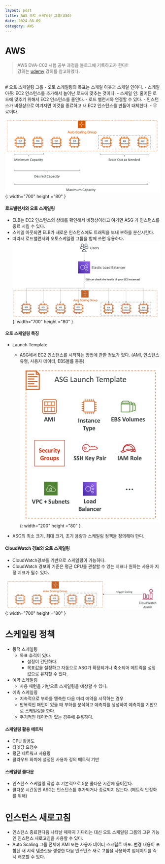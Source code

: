 ```yaml
---
layout: post
title: AWS 오토 스케일링 그룹(ASG)
date: 2024-08-09
category: AWS
---
```


# AWS

> AWS DVA-C02 시험 공부 과정을 블로그에 기록하고자 한다!! <br>
> 강의는 [udemy](https://www.udemy.com/share/105Hxw3@0cQdz1131EH9l6miYRGC7Z2Im8bmTMdAo7U-M_IUQA0101eYlVeFerKpk6CkYQwlDA==/) 강의를 참고하였다.

<br>
# 오토 스케일링 그룹
- 오토 스케일링의 목표는 스케일 아웃과 스케일 인이다.
    - 스케일 아웃: EC2 인스턴스를 추가해서 늘어난 로드에 맞추는 것이다.
    - 스케일 인: 줄어든 로드에 맞추기 위해서 EC2 인스턴스를 줄인다.
- 로드 밸런서와 연결할 수 있다. 
- 인스턴스가 비정상으로 여겨지면 이것을 종료하고 새 EC2 인스턴스를 만들어 대체한다.
- 무료이다.

![alt text](\public\img\aws14-1.png){: width="700" height ="80" }

#### 로드밸런서와 오토 스케일링
- ELB는 EC2 인스턴스의 상태를 확인해서 비정상이라고 여기면 ASG 가 인스턴스를 종료 시킬 수 있다. 
- 스케일 아웃되면 ELB가 새로운 인스턴스에도 트래픽을 보내 부하를 분산시킨다. 
- 따라서 로드밸런서와 오토스케일링 그룹을 함께 쓰면 유용하다.
![alt text](\public\img\aws14-3.png){: width="700" height ="80" }


#### 오토 스케일링 특징
- Launch Template
  - ASG에서 EC2 인스턴스를 시작하는 방법에 관한 정보가 있다. (AMI, 인스턴스 유형, 사용자 데이터, EBS볼륨 등등)

    ![alt text](\public\img\aws14-2.png){: width="200" height ="80" }
- ASG의 최소 크기, 최대 크기, 초기 용량과 스케일링 정책을 정의해야 한다.

#### CloudWatch 경보와 오토 스케일링
- CloudWatch경보를 기반으로 스케일링이 가능하다. 
- CloudWatch 경보의 기준은 평균 CPU를 관찰할 수 있는 지표나 원하는 사용자 지정 지표가 될수 있다.

![alt text](\public\img\aws14-4.png){: width="700" height ="80" }

# 스케일링 정책
- 동적 스케일링
  - 목표 추적이 있다. 
    - 설정이 간단하다.
    - 목표값을 설정하고 자동으로 ASG가 확장되거나 축소되어 메트릭을 설정 값으로 유지할 수 있다. 
- 예약 스케일링
  - 사용 패턴을 기반으로 스케일링을 예상할 수 있다. 
- 예측 스케일링
  - 지속적으로 부하를 옝측한 다음 미리 예약을 시작하는 경우
  - 반복적인 패턴이 있을 때 부하를 분석하고 예측치를 생성하여 예측치를 기반으로 스케일링을 한다.
  - 주기적인 데이터가 있는 경우에 유용하다. 

#### 스케일링 활용 메트릭
- CPU 활용도
- 타겟당 요청수
- 평균 네트워크 사용량
- 클라우드 와치에 설정된 사용자 정의 메트릭 기반

#### 스케일링 쿨다운
- 인스턴스 스케일링 작업 후 기본적으로 5분 쿨다운 시간에 들어간다.
- 쿨다운 시간동안 ASG는 인스턴스틑 추가되거나 종료되지 않는다. (메트릭 안정화를 위해)

# 인스턴스 새로고침
- 인스턴스 종료한다음 나타날 때까지 기다리는 대신 오토 스케일링 그룹의 고유 기능인 인스턴스 새로고침을 사용할 수 있다. 
- Auto Scaling 그룹 전체에 AMI 또는 사용자 데이터 스크립트 배포. 변경 내용이 포함된 새 시작 템플릿을 생성한 다음 인스턴스 새로 고침을 사용하여 업데이트를 즉시 배포할 수 있다.